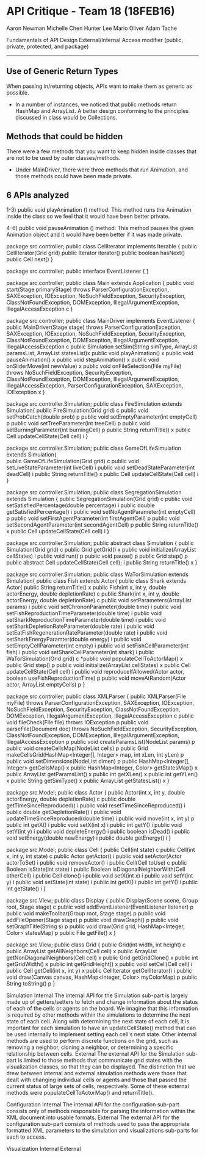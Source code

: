 API Critique - Team 18 (18FEB16)
===================
Aaron Newman
Michelle Chen
Hunter Lee
Mario Oliver
Adam Tache


Fundamentals of API Design
External/Internal
Access modifier (public, private, protected, and package)

----------
Use of Generic Return Types
-----------------------
When passing in/returning objects, APIs want to make them as generic as possible.

 - In a number of instances, we noticed that public methods return HashMap and ArrayList. A better design conforming to the principles discussed in class would be Collections.



Methods that could be hidden
-----------------------
There were a few methods that you want to keep hidden inside classes that are not to be used by outer classes/methods.

 - Under MainDriver, there were three methods that run Animation, and those methods could have been made private.


6 APIs analyzed
-------------------
1-3) public void playAnimation () method: This method runs the Animation inside the class so we feel that it would have been better private.

4-6) public void pauseAnimation () method: This method pauses the given Animation object and it would have been better if it was made private.






package src.controller;
public class CellIterator implements Iterable<Cell> { 
    public CellIterator(Grid grid) 
    public Iterator<Cell> iterator() 
    public boolean hasNext() 
   	public Cell next() 
}
 
package src.controller;
 public interface EventListener {
  }
 
package src.controller;
public class Main extends Application { 
      public void start(Stage primaryStage) throws ParserConfigurationException, SAXException, IOException, NoSuchFieldException, SecurityException, ClassNotFoundException, DOMException, IllegalArgumentException, IllegalAccessException c
}
 
package src.controller;
public class MainDriver implements EventListener { 
  	public MainDriver(Stage stage) throws ParserConfigurationException, SAXException, IOException, NoSuchFieldException, SecurityException, ClassNotFoundException, DOMException, IllegalArgumentException, IllegalAccessException c
	public Simulation setSim(String simType, ArrayList<Double> paramsList, ArrayList<Integer> statesList)x
	public void playAnimation() x
	public void pauseAnimation() x
	public void stepAnimation() x
	public void onSliderMove(int newValue) x
	public void onFileSelection(File myFile) throws NoSuchFieldException, SecurityException, ClassNotFoundException, DOMException, IllegalArgumentException, IllegalAccessException, ParserConfigurationException, SAXException, IOException x
}
 
package src.controller.Simulation;
public class FireSimulation extends Simulation{ 
  	public FireSimulation(Grid grid) c
	public void setProbCatch(double prob) p
	public void setEmptyParameter(int emptyCell) p
	public void setTreeParameter(int treeCell) p
	public void setBurningParameter(int burningCell) p
	public String returnTitle() x
	public Cell updateCellState(Cell cell) i
}
 
package src.controller.Simulation;
public class GameOfLifeSimulation extends Simulation{  
  	public GameOfLifeSimulation(Grid grid) c
	public void setLiveStateParameter(int liveCell) i
	public void setDeadStateParameter(int deadCell) i
	public String returnTitle() x
	public Cell updateCellState(Cell cell) i
}
 
package src.controller.Simulation;
public class SegregationSimulation extends Simulation { 
  	public SegregationSimulation(Grid grid) c
	public void setSatisfiedPercentage(double percentage) i
	public double getSatisfiedPercentage() i
	public void setNoAgentParameter(int emptyCell) p
	public void setFirstAgentParameter(int firstAgentCell) p
	public void setSecondAgentParameter(int secondAgentCell) p
	public String returnTitle() x
	public Cell updateCellState(Cell cell) i
}
 
package src.controller.Simulation;
public abstract class Simulation { 
  	public Simulation(Grid grid) c
	public Grid getGrid() x 
	public void initialize(ArrayList<Integer> cellStates) i
	public void run() p
	public void pause() p
	public Grid step() p
	public abstract Cell updateCellState(Cell cell); i
	public String returnTitle() x
}
 
package src.controller.Simulation;
public class WaTorSimulation extends Simulation{ 	public class Fish extends Actor{ 	public class Shark extends Actor{ 
  	public String returnTitle() x
		public Fish(int x, int y, double actorEnergy, double depletionRate) c
		public Shark(int x, int y, double actorEnergy, double depletionRate) c
	public void setParameters(ArrayList<Double> params) i
	public void setChrononParameter(double time) i 
	public void setFishReproductionTimeParameter(double time) i
	public void setSharkReproductionTimeParameter(double time) i
	public void setSharkDepletionRateParameter(double rate) i
	public void setEatFishRegenerationRateParameter(double rate) i
	public void setSharkEnergyParamter(double energy) i
	public void setEmptyCellParameter(int empty) i
	public void setFishCellParameter(int fish) i
	public void setSharkCellParameter(int shark) i
	public WaTorSimulation(Grid grid) c
	*public void populateCellToActorMap() x
	public Grid step() p
	public void initialize(ArrayList<Integer> cellStates) x
	public Cell updateCellState(Cell cell) i
	public void reproduceIfAllowed(Actor actor, boolean useFishReproductionTime) p
	public void moveAtRandom(Actor actor, ArrayList<Cell> emptyCells) p
}
 
package src.controller;
public class XMLParser { 
  	public XMLParser(File myFile) throws ParserConfigurationException, SAXException, IOException, NoSuchFieldException, SecurityException, ClassNotFoundException, DOMException, IllegalArgumentException, IllegalAccessException c
	public void fileCheck(File file) throws IOException p 
	public void parseFile(Document doc) throws NoSuchFieldException, SecurityException,  ClassNotFoundException, DOMException, IllegalArgumentException, IllegalAccessException p
	public void createParamsList(NodeList params) p
	public void createCellsMap(NodeList cells) p
	public Grid makeCellsGrid(HashMap<Integer[], Integer> map, int xLen, int yLen) p
	public void setDimensions(NodeList dimen) p
	public HashMap<Integer[], Integer> getCellsMap() x
	public HashMap<Integer, Color> getStatesMap() x
	public ArrayList<Double> getParamsList() x
	public int getXLen() x
	public int getYLen() x
	public String getSimType() x
	public ArrayList<Integer> getStatesList() x
}
 
package src.Model;
public class Actor { 
  	public Actor(int x, int y, double actorEnergy, double depletionRate) c
	public double getTimeSinceReproduced() i
	public void resetTimeSinceReproduced() i 
	public double getDepletionRate() i 
	public void updateTimeSinceReproduced(double time) i
	public void move(int x, int y) p
	public int getX() i
	public void setX(int x) i
	public int getY() i
	public void setY(int y) i
	public void depleteEnergy() i
	public boolean isDead() i
	public void setEnergy(double newEnergy) i
	public double getEnergy() i
}
 
package src.Model;
public class Cell { 
      public Cell(int state) c 
    public Cell(int x, int y, int state) c 
    public Actor getActor() i
    public void setActor(Actor actorToSet) i
    public void removeActor() i
    public Cell(Cell toUse) c 
    public Boolean isState(int state) i
    public Boolean isDiagonalNeighborWith(Cell otherCell) i
    public Cell clone() i 
    public void setX(int x) i
    public void setY(int y) i
    public void setState(int state) i
    public int getX() i
    public int getY() i
    public int getState() i
}
 
package src.View;
public class Display { 
      public Display(Scene scene, Group root, Stage stage) c
    public void addEventListener(EventListener listener) p
    public void makeToolbar(Group root, Stage stage) p
    public void addFileOpener(Stage stage) p
    public void drawGraph() p
    public void setGraphTitle(String s) p
    public void draw(Grid grid, HashMap<Integer, Color> statesMap) p
    public File getFile() x
}
 
package src.View;
public class Grid { 
      public Grid(int width, int height) c 
	public ArrayList<Cell> getAllNeighbors(Cell cell) x 
	public ArrayList<Cell> getNonDiagonalNeighbors(Cell cell) x
	public Grid getGridClone() x 
    public int getGridWidth() x 
    public int getGridHeight() x
    public void setCell(Cell cell) i
    public Cell getCell(int x, int y) x
    public CellIterator getCellIterator() i
    public void draw(Canvas canvas, HashMap<Integer, Color> myColorMap) p
    public String toString() p
}

Simulation
	Internal
		The internal API for the Simulation sub-part is largely made up of getters/setters to fetch and change information about the status of each of the cells or agents on the board. We imagine that this information is required by other methods within the simulations to determine the next state of each cell. Along with determining the next state of each cell, it is important for each 		simulation to have an updateCellState() method that can be used internally to implement setting each cell's next state. Other internal methods are used to perform discrete functions on the grid, such as removing a neighbor, cloning a neighbor, or determining a specific relationship between cells.
	External
		The external API for the Simulation sub-part is limited to those methods that communicate grid states with the visualization classes, so that they can be displayed. The distinction that we drew between internal and external simulation methods were those that dealt with changing individual cells or agents and those that passed the current status of large sets of cells, respectively. Some of these external methods were populateCellToActorMap() and returnTitle().

Configuration
	Internal
		The internal API for the configuration sub-part consists only of methods responsible for parsing the information within 	the XML document into usable formats. 
	External
		The external API for the configuration sub-part consists of methods used to pass the appropriate formatted XML parameters to the simulation and visualizations sub-parts for each to access.

Visualization
	Internal
	External
 
